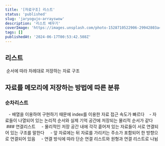 ```yaml
---
title: '[자료구조] 리스트'
status: 'published'
slug: 'jaryogujo-arrayswow'
description: '리스트 배우기'
coverImage: 'https://images.unsplash.com/photo-1528710522906-29942803a4ea?q=80&w=2070&auto=format&fit=crop&ixlib=rb-4.0.3&ixid=M3wxMjA3fDB8MHxwaG90by1wYWdlfHx8fGVufDB8fHx8fA%3D%3D'
tags: []
publishedAt: '2024-06-17T00:53:42.508Z'
--- 
```

## 리스트
 순서에 따라 차례대로 저장하는 자료 구조
 
## 자료를 메모리에 저장하는 방법에 따른 분류
### 순차리스트
   - 배열을 이용하여 구현하기 때문에 index를 이용한 자료 접근 속도가 빠르다
   - 자료들이 나열되어 있는 논리적 순서와 실제 기억 공간에 저장되는 물리적 순서가 같다
 ### 연결리스트
    - 물리적인 저장 공간 내에 각각 흩어져 있는 자료들이 서로 연결되어 있는 구조를 말한다
    - 앞 자료에는 뒤 자료를 가리키는 주소가 포함되어 한 방향으로 연결되어 있음
    - 연결 방식에 따라 단순 연결 리스트와 원형과 연결 리스트로 나뉨
                    
         
